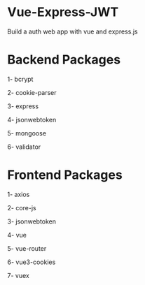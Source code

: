 # Vue-Express-JWT
 Build a auth web app with vue and express.js


# Backend Packages

 1- bcrypt
 
 2- cookie-parser
 
 3- express
 
 4- jsonwebtoken
 
 5- mongoose
 
 6- validator
 
# Frontend Packages
 
 1- axios
 
 2- core-js
 
 3- jsonwebtoken
 
 4- vue
 
 5- vue-router
 
 6- vue3-cookies
 
 7- vuex
